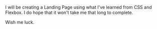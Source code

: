 I will be creating a Landing Page using what I've learned from CSS and Flexbox.
I do hope that it won't take me that long to complete.

Wish me luck.
